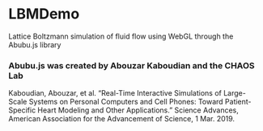 # LBMDemo

Lattice Boltzmann simulation of fluid flow using WebGL through the Abubu.js library

### Abubu.js was created by Abouzar Kaboudian and the CHAOS Lab
Kaboudian, Abouzar, et al. “Real-Time Interactive Simulations of Large-Scale Systems on Personal Computers and Cell Phones: Toward Patient-Specific Heart Modeling and Other Applications.” Science Advances, American Association for the Advancement of Science, 1 Mar. 2019.
